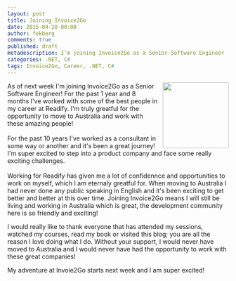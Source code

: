 ```yaml
---
layout: post
title: Joining Invoice2Go
date: 2015-04-20 00:00
author: fekberg
comments: true
published: draft
metadescription: I'm joining Invoice2Go as a Senior Software Engineer
categories: .NET, C#
tags: Invoice2Go, Career, .NET, C# 
---
```

<img src="http://upload.wikimedia.org/wikipedia/commons/c/cb/Invoice2go_logo.jpg" alt="" style="float: right; margin-left: 10px; width: 150px;">As of next week I'm joining Invoice2Go as a Senior Software Engineer! For the past 1 year and 8 months I've worked with some of the best people in my career at Readify. I'm truly greatful for the opportunity to move to Australia and work with these amazing people!<br/><br/>For the past 10 years I've worked as a consultant in some way or another and it's been a great journey! I'm super excited to step into a product company and face some really exciting challenges.<br/><br/>Working for Readify has given me a lot of confidennce and opportunities to work on myself, which I am eternaly greatful for. When moving to Australia I had never done any public speaking in English and it's been exciting to get better and better at this over time. Joining Invoice2Go means I will still be living and working in Australia which is great, the development community here is so friendly and exciting!

I would really like to thank everyone that has attended my sessions, watched my courses, read my book or visited this blog; you are all the reason I love doing what I do. Without your support, I would never have moved to Australia and I would never have had the opportunity to work with these great companies!

My adventure at Invoie2Go starts next week and I am super excited!
